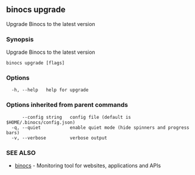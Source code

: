 ## binocs upgrade

Upgrade Binocs to the latest version

### Synopsis


Upgrade Binocs to the latest version


```
binocs upgrade [flags]
```

### Options

```
  -h, --help   help for upgrade
```

### Options inherited from parent commands

```
      --config string   config file (default is $HOME/.binocs/config.json)
  -q, --quiet           enable quiet mode (hide spinners and progress bars)
  -v, --verbose         verbose output
```

### SEE ALSO

* [binocs](binocs.md)	 - Monitoring tool for websites, applications and APIs

